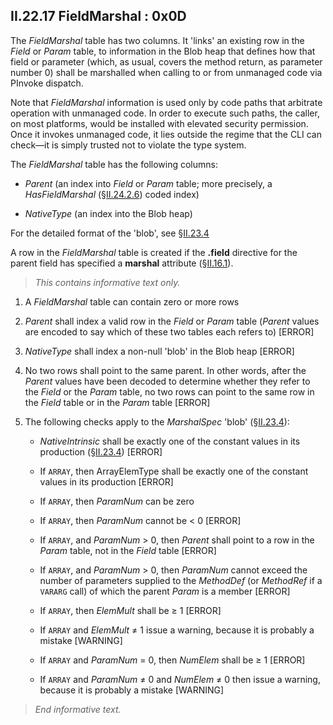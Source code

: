 ## II.22.17 FieldMarshal : 0x0D

The _FieldMarshal_ table has two columns. It 'links' an existing row in the _Field_ or _Param_ table, to information in the Blob heap that defines how that field or parameter (which, as usual, covers the method return, as parameter number 0) shall be marshalled when calling to or from unmanaged code via PInvoke dispatch.

Note that _FieldMarshal_ information is used only by code paths that arbitrate operation with unmanaged code. In order to execute such paths, the caller, on most platforms, would be installed with elevated security permission.  Once it invokes unmanaged code, it lies outside the regime that the CLI can check&mdash;it is simply trusted not to violate the type system.

The _FieldMarshal_ table has the following columns:

 * _Parent_ (an index into _Field_ or _Param_ table; more precisely, a _HasFieldMarshal_ (§[II.24.2.6](ii.24.2.6-metadata-stream.md)) coded index)

 * _NativeType_ (an index into the Blob heap)

For the detailed format of the 'blob', see §[II.23.4](ii.23.4-marshalling-descriptors.md)

A row in the _FieldMarshal_ table is created if the **.field** directive for the parent field has specified a **marshal** attribute (§[II.16.1](ii.16.1-attributes-of-fields.md)).

> _This contains informative text only._

 1. A _FieldMarshal_ table can contain zero or more rows

 2. _Parent_ shall index a valid row in the _Field_ or _Param_ table (_Parent_ values are encoded to say which of these two tables each refers to) \[ERROR\]

 3. _NativeType_ shall index a non-null 'blob' in the Blob heap \[ERROR\]

 4. No two rows shall point to the same parent. In other words, after the _Parent_ values have been decoded to determine whether they refer to the _Field_ or the _Param_ table, no two rows can point to the same row in the _Field_ table or in the _Param_ table \[ERROR\]

 5. The following checks apply to the _MarshalSpec_ 'blob' (§[II.23.4](ii.23.4-marshalling-descriptors.md)):

     * _NativeIntrinsic_ shall be exactly one of the constant values in its production (§[II.23.4](ii.23.4-marshalling-descriptors.md)) \[ERROR\]

     * If `ARRAY`, then ArrayElemType shall be exactly one of the constant values in its production  [ERROR]

     * If `ARRAY`, then _ParamNum_ can be zero

     * If `ARRAY`, then _ParamNum_ cannot be < 0 \[ERROR\]

     * If `ARRAY`, and _ParamNum_ > 0, then _Parent_ shall point to a row in the _Param_ table, not in the _Field_ table \[ERROR\]

     * If `ARRAY`, and _ParamNum_ > 0, then _ParamNum_ cannot exceed the number of parameters supplied to the _MethodDef_ (or _MethodRef_ if a `VARARG` call) of which the parent _Param_ is a member \[ERROR\]

     * If `ARRAY`, then _ElemMult_ shall be &ge; 1 \[ERROR\]

     * If `ARRAY` and _ElemMult_ &ne; 1 issue a warning, because it is probably a mistake  \[WARNING\]

     * If `ARRAY` and _ParamNum_ = 0, then _NumElem_ shall be &ge; 1 \[ERROR\]

     * If `ARRAY` and _ParamNum_ &ne; 0 and _NumElem_ &ne; 0 then issue a warning, because it is probably a mistake \[WARNING\]

> _End informative text._
